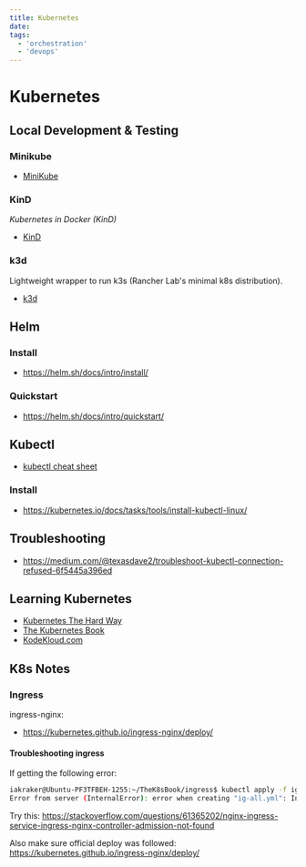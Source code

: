 ```yaml
---
title: Kubernetes
date:
tags:
  - 'orchestration'
  - 'devops'
---
```


# Kubernetes

## Local Development & Testing

### Minikube

* [MiniKube](https://minikube.sigs.k8s.io/docs/start/)

### KinD

_Kubernetes in Docker (KinD)_

* [KinD](https://kind.sigs.k8s.io/)

### k3d

Lightweight wrapper to run k3s (Rancher Lab's minimal k8s distribution).

* [k3d](https://k3d.io/v5.4.9/)

## Helm

### Install

* https://helm.sh/docs/intro/install/

### Quickstart

* https://helm.sh/docs/intro/quickstart/

## Kubectl

* [kubectl cheat sheet](https://kubernetes.io/docs/reference/kubectl/cheatsheet/)

### Install

* https://kubernetes.io/docs/tasks/tools/install-kubectl-linux/

## Troubleshooting

* https://medium.com/@texasdave2/troubleshoot-kubectl-connection-refused-6f5445a396ed

## Learning Kubernetes

* [Kubernetes The Hard Way](https://github.com/kelseyhightower/kubernetes-the-hard-way)
* [The Kubernetes Book](https://nigelpoulton.com/books/)
* [KodeKloud.com](https://kodekloud.com/)

## K8s Notes

### Ingress

ingress-nginx:

* https://kubernetes.github.io/ingress-nginx/deploy/

#### Troubleshooting ingress

If getting the following error:

```bash
iakraker@Ubuntu-PF3TFBEH-1255:~/TheK8sBook/ingress$ kubectl apply -f ig-all.yml 
Error from server (InternalError): error when creating "ig-all.yml": Internal error occurred: failed calling webhook "validate.nginx.ingress.kubernetes.io": failed to call webhook: Post "https://ingress-nginx-controller-admission.ingress-nginx.svc:443/networking/v1/ingresses?timeout=10s": no endpoints available for service "ingress-nginx-controller-admission"
```

Try this: https://stackoverflow.com/questions/61365202/nginx-ingress-service-ingress-nginx-controller-admission-not-found

Also make sure official deploy was followed: https://kubernetes.github.io/ingress-nginx/deploy/

